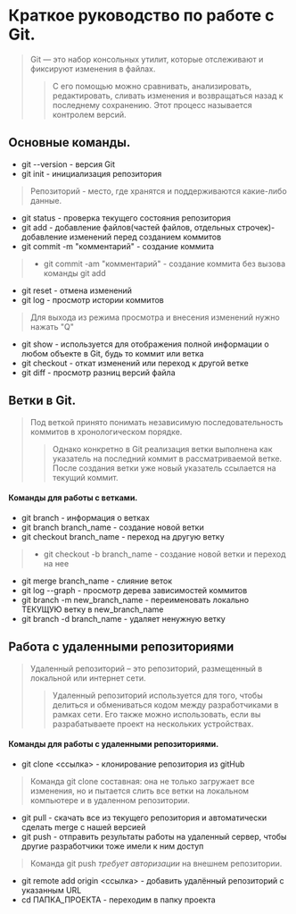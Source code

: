# Краткое руководство по работе с Git.

> Git — это набор консольных утилит, которые отслеживают и фиксируют изменения в файлах.
>> С его помощью можно сравнивать, анализировать, редактировать, сливать изменения и возвращаться назад к последнему сохранению. Этот процесс называется контролем версий.
## Основные команды.
* git --version - версия Git
* git init - инициализация репозитория
> Репозиторий - место, где хранятся и поддерживаются какие-либо данные.
* git status - проверка текущего состояния репозитория
* git add - добавление файлов(частей файлов, отдельных строчек)- добавление изменений перед созданием коммитов
* git commit -m "комментарий" - создание коммита
> * git commit -am "комментарий" - создание коммита без вызова команды git add
* git reset - отмена изменений
* git log - просмотр истории коммитов
> Для выхода из режима просмотра и внесения изменений нужно нажать "Q"
* git show - используется для отображения полной информации о любом объекте в Git, будь то коммит или ветка
* git checkout -  откат изменений или переход к другой ветке
* git diff - просмотр разниц версий файла

## Ветки в Git.
> Под веткой принято понимать независимую последовательность коммитов в хронологическом порядке. 
>> Однако конкретно в Git реализация ветки выполнена как указатель на последний коммит в рассматриваемой ветке. После создания ветки уже новый указатель ссылается на текущий коммит.
#### Команды для работы с ветками.
* git branch - информация о ветках
* git branch branch_name - создание новой ветки
* git checkout branch_name - переход на другую ветку
> * git checkout -b branch_name - создание новой ветки и переход на нее
* git merge branch_name - слияние веток
* git log --graph - просмотр дерева зависимостей коммитов 
* git branch -m new_branch_name - переименовать локально ТЕКУЩУЮ ветку в new_branch_name
* git branch -d branch_name - удаляет ненужную ветку

## Работа с удаленными репозиториями
> Удаленный репозиторий – это репозиторий, размещенный в локальной или интернет сети. 
>> Удаленный репозиторий используется для того, чтобы делиться и обмениваться кодом между разработчиками в рамках сети. Его также можно использовать, если вы разрабатываете проект на нескольких устройствах.
#### Команды для работы с удаленными репозиториями.
* git clone <ссылка> - клонирование репозитория из gitHub
> Команда git clone составная: она не только загружает все изменения, но и пытается слить все ветки на локальном компьютере и в удаленном репозитории.
* git pull - скачать все из текущего репозитория и автоматически сделать merge с нашей версией
* git push - отправить результаты работы на удаленный сервер, чтобы другие разработчики тоже имели к ним доступ
> Команда git push *требует авторизации* на внешнем репозитории.
* git remote add origin <ссылка> - добавить удалённый репозиторий с указанным URL
* cd ПАПКА_ПРОЕКТА - переходим в папку проекта
